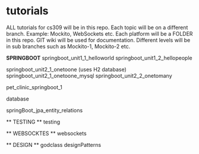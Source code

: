# tutorials

ALL tutorials for cs309 will be in this repo.
Each topic will be on a different branch. Example: Mockito, WebSockets etc.
Each platform will be a FOLDER in this repo.
GIT wiki will be used for documentation.
Different levels will be in sub branches such as Mockito-1, Mockito-2 etc.


**SPRINGBOOT**
springboot_unit1_1_helloworld
springboot_unit1_2_hellopeople

springboot_unit2_1_onetoone  (uses H2 database)
springboot_unit2_1_onetoone_mysql 
springboot_unit2_2_onetomany

pet_clinic_springboot_1

database

springBoot_jpa_entity_relations

** TESTING **
testing

** WEBSOCKTES **
websockets


** DESIGN **
godclass
designPatterns

